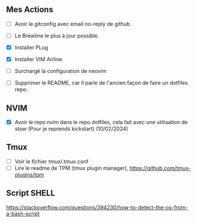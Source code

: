 ## Mes Actions

- [ ] Avoir le gitconfig avec email no-reply de github
- [ ] Le Brewline le plus à jour possible.
- [x] Installer PLug
- [x] Installer VIM Airline
- [ ] Surchargé la configuration de neovim

- [ ] Supprimer le README, car il parle de l'ancien façon de faire un dotfiles repo.



## NVIM

- [x] Avoir le repo nvim dans le repo dotfiles, cela fait avec une utilisation de stow (Pour je reprends kickstart) 
(10/02/2024)


## Tmux
- [ ] Voir le fichier tmux/.tmux.conf
- [ ] Lire le readme de TPM (tmux plugin manager), https://github.com/tmux-plugins/tpm

## Script SHELL
https://stackoverflow.com/questions/394230/how-to-detect-the-os-from-a-bash-script
